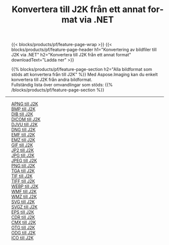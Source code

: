 ﻿---
title: Konvertera till J2K från ett annat format via .NET 
weight: 3920
url: /sv/net/conversion/to/j2k 
lang: sv
langdirlevel: 2
locales: zh-hans,ja,it,ru,de,es,fr,nl,id,lt,pl,pt,vi,tr,ko,zh-hant,ar,hi,th,sv,cs,uk,he
description: Med Aspose.Imaging kan du enkelt konvertera till J2K från andra format
---

{{< blocks/products/pf/feature-page-wrap >}}
{{< blocks/products/pf/feature-page-header h1="Konvertering av bildfiler till J2K via .NET" h2="Konvertera till J2K från ett annat format" downloadText="Ladda ner" >}}


{{% blocks/products/pf/feature-page-section  h2="Alla bildformat som stöds att konvertera från till J2K" %}}
Med Aspose.Imaging kan du enkelt konvertera till J2K från andra bildformat.
<br/>
Fullständig lista över omvandlingar som stöds:
{{% /blocks/products/pf/feature-page-section %}}
<div class="container-fluid productfamilypage bg-gray">
    <div class="convertypes bg-gray agp-content section">
        <div class="container">
		<hr style="margin-left:-20px;"/>
		<div class="row other-converters">
		    <div class='col-md-2 other-converter remove-lp remove-rp'><a href="/imaging/sv/net/conversion/apng-to-j2k" >APNG till J2K</a></div>
<div class='col-md-2 other-converter remove-lp remove-rp'><a href="/imaging/sv/net/conversion/bmp-to-j2k" >BMP till J2K</a></div>
<div class='col-md-2 other-converter remove-lp remove-rp'><a href="/imaging/sv/net/conversion/dib-to-j2k" >DIB till J2K</a></div>
<div class='col-md-2 other-converter remove-lp remove-rp'><a href="/imaging/sv/net/conversion/dicom-to-j2k" >DICOM till J2K</a></div>
<div class='col-md-2 other-converter remove-lp remove-rp'><a href="/imaging/sv/net/conversion/djvu-to-j2k" >DJVU till J2K</a></div>
<div class='col-md-2 other-converter remove-lp remove-rp'><a href="/imaging/sv/net/conversion/dng-to-j2k" >DNG till J2K</a></div>
<div class='col-md-2 other-converter remove-lp remove-rp'><a href="/imaging/sv/net/conversion/emf-to-j2k" >EMF till J2K</a></div>
<div class='col-md-2 other-converter remove-lp remove-rp'><a href="/imaging/sv/net/conversion/emz-to-j2k" >EMZ till J2K</a></div>
<div class='col-md-2 other-converter remove-lp remove-rp'><a href="/imaging/sv/net/conversion/gif-to-j2k" >GIF till J2K</a></div>
<div class='col-md-2 other-converter remove-lp remove-rp'><a href="/imaging/sv/net/conversion/jp2-to-j2k" >JP2 till J2K</a></div>
<div class='col-md-2 other-converter remove-lp remove-rp'><a href="/imaging/sv/net/conversion/jpg-to-j2k" >JPG till J2K</a></div>
<div class='col-md-2 other-converter remove-lp remove-rp'><a href="/imaging/sv/net/conversion/jpeg-to-j2k" >JPEG till J2K</a></div>
<div class='col-md-2 other-converter remove-lp remove-rp'><a href="/imaging/sv/net/conversion/png-to-j2k" >PNG till J2K</a></div>
<div class='col-md-2 other-converter remove-lp remove-rp'><a href="/imaging/sv/net/conversion/tga-to-j2k" >TGA till J2K</a></div>
<div class='col-md-2 other-converter remove-lp remove-rp'><a href="/imaging/sv/net/conversion/tif-to-j2k" >TIF till J2K</a></div>
<div class='col-md-2 other-converter remove-lp remove-rp'><a href="/imaging/sv/net/conversion/tiff-to-j2k" >TIFF till J2K</a></div>
<div class='col-md-2 other-converter remove-lp remove-rp'><a href="/imaging/sv/net/conversion/webp-to-j2k" >WEBP till J2K</a></div>
<div class='col-md-2 other-converter remove-lp remove-rp'><a href="/imaging/sv/net/conversion/wmf-to-j2k" >WMF till J2K</a></div>
<div class='col-md-2 other-converter remove-lp remove-rp'><a href="/imaging/sv/net/conversion/wmz-to-j2k" >WMZ till J2K</a></div>
<div class='col-md-2 other-converter remove-lp remove-rp'><a href="/imaging/sv/net/conversion/svg-to-j2k" >SVG till J2K</a></div>
<div class='col-md-2 other-converter remove-lp remove-rp'><a href="/imaging/sv/net/conversion/svgz-to-j2k" >SVGZ till J2K</a></div>
<div class='col-md-2 other-converter remove-lp remove-rp'><a href="/imaging/sv/net/conversion/eps-to-j2k" >EPS till J2K</a></div>
<div class='col-md-2 other-converter remove-lp remove-rp'><a href="/imaging/sv/net/conversion/cdr-to-j2k" >CDR till J2K</a></div>
<div class='col-md-2 other-converter remove-lp remove-rp'><a href="/imaging/sv/net/conversion/cmx-to-j2k" >CMX till J2K</a></div>
<div class='col-md-2 other-converter remove-lp remove-rp'><a href="/imaging/sv/net/conversion/otg-to-j2k" >OTG till J2K</a></div>
<div class='col-md-2 other-converter remove-lp remove-rp'><a href="/imaging/sv/net/conversion/odg-to-j2k" >ODG till J2K</a></div>
<div class='col-md-2 other-converter remove-lp remove-rp'><a href="/imaging/sv/net/conversion/ico-to-j2k" >ICO till J2K</a></div>
                </div>
        </div>
    </div>
</div>
<br/>

